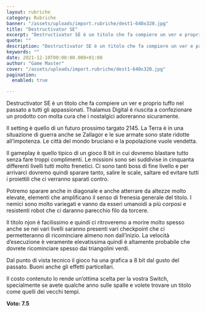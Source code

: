 ```yaml
---
layout: rubriche
category: Rubriche
banner: "/assets/uploads/import.rubriche/dest1-640x320.jpg"
title: "Destructivator SE"
excerpt: "Destructivator SE è un titolo che fa compiere un ver e proprio tuffo nel passato a tutti gli appassionati. Thalamus Digital è riuscita a confezionare un prodotto con molta cura che i nostalgici adoreranno sicuramente. Il setting è quello di un futuro prossimo targato 2145. La Terra è in una situazione di guerra anche se [&hellip"
quote: ""
description: "Destructivator SE è un titolo che fa compiere un ver e proprio tuffo nel passato a tutti gli appassionati. Thalamus Digital è riuscita a confezionare un prodotto con molta cura che i nostalgici adoreranno sicuramente. Il setting è quello di un futuro prossimo targato 2145. La Terra è in una situazione di guerra anche se [&hellip"
keywords: ""
date: 2021-12-10T00:00:00.000+01:00
author: "Game Master"
cover: "/assets/uploads/import.rubriche/dest1-640x320.jpg"
pagination:
  enabled: true

---
```


Destructivator SE è un titolo che fa compiere un ver e proprio tuffo nel passato a tutti gli appassionati. Thalamus Digital è riuscita a confezionare un prodotto con molta cura che i nostalgici adoreranno sicuramente.

Il setting è quello di un futuro prossimo targato 2145\. La Terra è in una situazione di guerra anche se Zallagor e le sue armate sono state ridotte all’impotenza. Le città del mondo bruciano e la popolazione vuole vendetta.

Il gameplay è quello tipico di un gioco 8 bit in cui dovremo blastare tutto senza fare troppi complimenti. Le missioni sono sei suddivise in cinquanta differenti livelli tutti molto frenetici. Ci sono tanti boss di fine livello e per arrivarci dovremo quindi sparare tanto, salire le scale, saltare ed evitare tutti i proiettili che ci verranno sparati contro.

Potremo sparare anche in diagonale e anche atterrare da altezze molto elevate, elementi che amplificano il senso di frenesia generale del titolo. I nemici sono molto variegati e vanno da esseri umanoidi a più corposi e resistenti robot che ci daranno parecchio filo da torcere.

Il titolo njon è facilissimo e quindi ci ritroveremo a morire molto spesso anche se nei vari livelli saranno presenti vari checkpoint che ci permetteranno di ricominciare almeno non dall’inizio. La velocità d’esecuzione è veramente elevatissima quindi è altamente probabile che dovrete ricominciare spesso dai triangolini verdi.

Dal punto di vista tecnico il gioco ha una grafica a 8 bit dal gusto del passato. Buoni anche gli effetti particellari.

Il costo contenuto lo rende un’ottima scelta per la vostra Switch, specialmente se avete qualche anno sulle spalle e volete trovare un titolo come quelli dei vecchi tempi.

**Voto: 7.5**